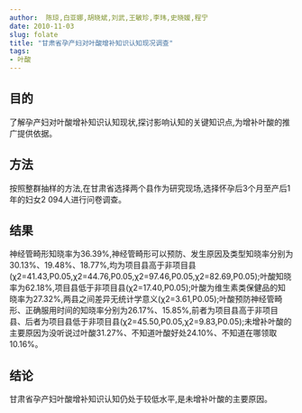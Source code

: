 ```yaml
---
author:  陈琼,白亚娜,胡晓斌,刘武,王敏珍,李玮,史晓媛,程宁 
date: 2010-11-03
slug: folate
title: "甘肃省孕产妇对叶酸增补知识认知现况调查"
tags:
- 叶酸
---
```


## 目的
了解孕产妇对叶酸增补知识认知现状,探讨影响认知的关键知识点,为增补叶酸的推广提供依据。
## 方法
按照整群抽样的方法,在甘肃省选择两个县作为研究现场,选择怀孕后3个月至产后1年的妇女2 094人进行问卷调查。
## 结果 
神经管畸形知晓率为36.39%,神经管畸形可以预防、发生原因及类型知晓率分别为30.13%、19.48%、18.77%,均为项目县高于非项目县(χ2=41.43,P0.05,χ2=44.76,P0.05,χ2=97.46,P0.05,χ2=82.69,P0.05);叶酸知晓率为62.18%,项目县低于非项目县(χ2=17.40,P0.05);叶酸为维生素类保健品的知晓率为27.32%,两县之间差异无统计学意义(χ2=3.61,P0.05);叶酸预防神经管畸形、正确服用时间的知晓率分别为26.17%、15.85%,前者为项目县高于非项目县、后者为项目县低于非项目县(χ2=45.50,P0.05,χ2=9.83,P0.05);未增补叶酸的主要原因为没听说过叶酸31.27%、不知道叶酸好处24.10%、不知道在哪领取10.16%。
## 结论
甘肃省孕产妇叶酸增补知识认知仍处于较低水平,是未增补叶酸的主要原因。